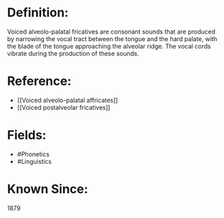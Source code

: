 

# Definition:
Voiced alveolo-palatal fricatives are consonant sounds that are produced by narrowing the vocal tract between the tongue and the hard palate, with the blade of the tongue approaching the alveolar ridge. The vocal cords vibrate during the production of these sounds.

# Reference:
- [[Voiced alveolo-palatal affricates]]
- [[Voiced postalveolar fricatives]]

# Fields: 
- #Phonetics
- #Linguistics

# Known Since:
1879

